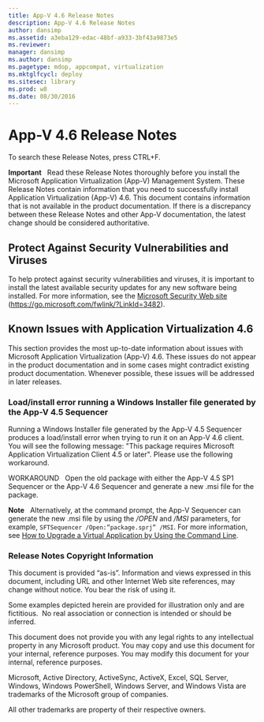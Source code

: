 ```yaml
---
title: App-V 4.6 Release Notes
description: App-V 4.6 Release Notes
author: dansimp
ms.assetid: a3eba129-edac-48bf-a933-3bf43a9873e5
ms.reviewer: 
manager: dansimp
ms.author: dansimp
ms.pagetype: mdop, appcompat, virtualization
ms.mktglfcycl: deploy
ms.sitesec: library
ms.prod: w8
ms.date: 08/30/2016
---
```



# App-V 4.6 Release Notes


To search these Release Notes, press CTRL+F.

**Important**  
Read these Release Notes thoroughly before you install the Microsoft Application Virtualization (App-V) Management System. These Release Notes contain information that you need to successfully install Application Virtualization (App-V) 4.6. This document contains information that is not available in the product documentation. If there is a discrepancy between these Release Notes and other App-V documentation, the latest change should be considered authoritative.

 

## Protect Against Security Vulnerabilities and Viruses


To help protect against security vulnerabilities and viruses, it is important to install the latest available security updates for any new software being installed. For more information, see the [Microsoft Security Web site](https://go.microsoft.com/fwlink/?LinkId=3482) (https://go.microsoft.com/fwlink/?LinkId=3482).

## Known Issues with Application Virtualization 4.6


This section provides the most up-to-date information about issues with Microsoft Application Virtualization (App-V) 4.6. These issues do not appear in the product documentation and in some cases might contradict existing product documentation. Whenever possible, these issues will be addressed in later releases.

### Load/install error running a Windows Installer file generated by the App-V 4.5 Sequencer

Running a Windows Installer file generated by the App-V 4.5 Sequencer produces a load/install error when trying to run it on an App-V 4.6 client. You will see the following message: "This package requires Microsoft Application Virtualization Client 4.5 or later". Please use the following workaround.

WORKAROUND   Open the old package with either the App-V 4.5 SP1 Sequencer or the App-V 4.6 Sequencer and generate a new .msi file for the package.

**Note**  
Alternatively, at the command prompt, the App-V Sequencer can generate the new .msi file by using the */OPEN* and */MSI* parameters, for example, `SFTSequencer /Open:”package.sprj” /MSI`. For more information, see [How to Upgrade a Virtual Application by Using the Command Line](how-to-upgrade-a-virtual-application-by-using-the-command-line.md).

 

### Release Notes Copyright Information

This document is provided “as-is”. Information and views expressed in this document, including URL and other Internet Web site references, may change without notice. You bear the risk of using it.

Some examples depicted herein are provided for illustration only and are fictitious.  No real association or connection is intended or should be inferred.

This document does not provide you with any legal rights to any intellectual property in any Microsoft product. You may copy and use this document for your internal, reference purposes. You may modify this document for your internal, reference purposes.



Microsoft, Active Directory, ActiveSync, ActiveX, Excel, SQL Server, Windows, Windows PowerShell, Windows Server, and Windows Vista are trademarks of the Microsoft group of companies.

All other trademarks are property of their respective owners.

 

 





